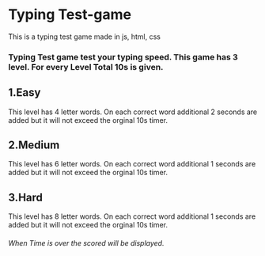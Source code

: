 # Typing Test-game
This is a typing test game made in js, html, css

### Typing Test game test your typing speed. This game has 3 level. For every Level Total 10s is given.

## 1.Easy
This level has 4 letter words. On each correct word additional 2 seconds are added but it will not exceed the orginal 10s timer.
## 2.Medium
This level has 6 letter words. On each correct word additional 1 seconds are added but it will not exceed the orginal 10s timer.
## 3.Hard
This level has 8 letter words. On each correct word additional 1 seconds are added but it will not exceed the orginal 10s timer.

###### When Time is over the scored will be displayed.
